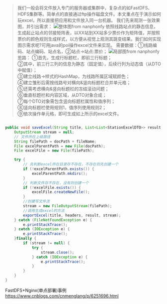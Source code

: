 >我们一般会将文件放入专门的服务器或集群中，复杂点的如FastDFS、HDFS集群等。简单点的直接通过ftp操作磁盘文件。本文重点在于演示如何玩excel，所以直接把应用和文件放入同一台机器。
我们先来观测一张效果图，并引出需求：
![整体图from nanphonfy](http://img.blog.csdn.net/2018021217271248?watermark/2/text/aHR0cDovL2Jsb2cuY3Nkbi5uZXQvTmFucGhvbmZ5/font/5a6L5L2T/fontsize/400/fill/I0JBQkFCMA==/dissolve/70)
依照线路站点的静态信息，生成起止站点的邻接矩阵表，以XX站到XX站多少票价作为矩阵值，并按照票价的颜色规则生成样式，以方便从视觉上观测其跳变结果。我们如何实现图示需求呢?可用java的poi操作excel文件来实现。
需要数据：①线路编码、站点编码、站点名，②站点->站点:票价；
>![局部图from nanphonfy](http://img.blog.csdn.net/20180212173155736?watermark/2/text/aHR0cDovL2Jsb2cuY3Nkbi5uZXQvTmFucGhvbmZ5/font/5a6L5L2T/fontsize/400/fill/I0JBQkFCMA==/dissolve/70)
思路：
①首先，生成行标题栏，即前三行标题；    
②其中，前三行三列的信息为静态（固定值），后续行列为动态值（从DTO中赋值）；  
③建立线路->样式的HashMap，为线路所属区域赋颜色；  
④建立雏形后需按线路号对横向&竖向标题栏合并单元格；  
⑤还需考虑横向&竖向标题栏的冻结滚动问题；  
⑥垂直标题栏和内容区域，从DTO对象合成；  
⑦每个DTO对象需包含竖向标题栏属性和值序列；  
⑧竖向标题栏使用规则1，值序列使用规则2；  
⑨依次操作单元格，即可生成如上所示的excel文件。  


```java  

public void saveExcel(String title, List<List<StationExcelDTO>> result, List<String> headers, String docPath, String fileName) {
    OutputStream stream = null;
    // 文件所在上级路径
    String filePath = docPath + fileName;
    File excelParentPath = new File(docPath);
    File excelFile = new File(filePath);

    try {
        // 先判断excel所在目录存不存在，不存在则先创建一个
        if (!excelParentPath.exists()) {
            excelParentPath.mkdirs();
        }
        // 判断文件存不存在，没有则创建一个
        if (!excelFile.exists()) {
            excelFile.createNewFile();
        }
        //创建写文件流
        stream = new FileOutputStream(filePath);
		//调用生成excel的方法
        exportExcel(title, headers, result, stream);
    } catch (FileNotFoundException e) {
        e.printStackTrace();
    } catch (IOException e) {
        e.printStackTrace();
    }finally {
        if (stream != null) {
            try {
                stream.close();
            } catch (IOException e) {
                e.printStackTrace();
            }
        }
    }
}
```

FastDFS+Nginx(单点部署)事例
https://www.cnblogs.com/cnmenglang/p/6251696.html